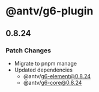 # @antv/g6-plugin

## 0.8.24

### Patch Changes

- Migrate to pnpm manage
- Updated dependencies
  - @antv/g6-element@0.8.24
  - @antv/g6-core@0.8.24
